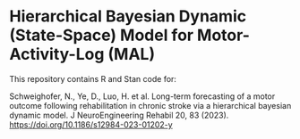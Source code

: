 # Hierarchical Bayesian Dynamic (State-Space) Model for Motor-Activity-Log (MAL)

This repository contains R and Stan code for:

Schweighofer, N., Ye, D., Luo, H. et al. Long-term forecasting of a motor outcome following rehabilitation in chronic stroke via a hierarchical bayesian dynamic model. J NeuroEngineering Rehabil 20, 83 (2023). https://doi.org/10.1186/s12984-023-01202-y
